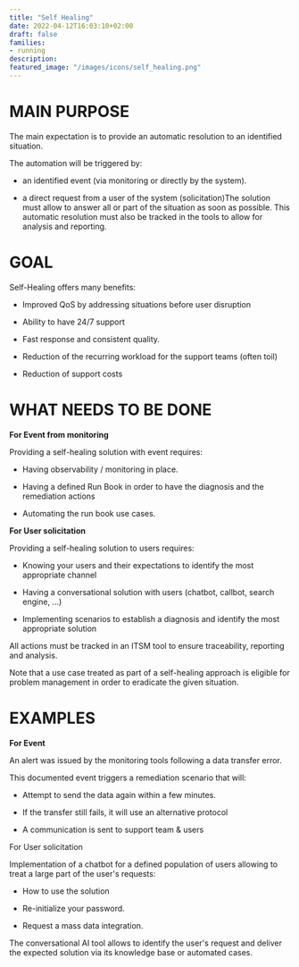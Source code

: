 ```yaml
---
title: "Self Healing"
date: 2022-04-12T16:03:10+02:00
draft: false
families:
- running
description:
featured_image: "/images/icons/self_healing.png"
---
```



# MAIN PURPOSE

The main expectation is to provide an automatic resolution to an identified situation.

The automation will be triggered by:

- an identified event (via monitoring or directly by the system).

- a direct request from a user of the system (solicitation)The solution must allow to answer all or part of the situation as soon as possible. This automatic resolution must also be tracked in the tools to allow for analysis and reporting.

# GOAL

Self-Healing offers many benefits:

- Improved QoS by addressing situations before user disruption

- Ability to have 24/7 support

- Fast response and consistent quality.

- Reduction of the recurring workload for the support teams (often toil)

- Reduction of support costs



# WHAT NEEDS TO BE DONE

**For Event from monitoring**

Providing a self-healing solution with event requires:

* Having observability / monitoring in place.

* Having a defined Run Book in order to have the diagnosis and the remediation actions

* Automating the run book use cases.

**For User solicitation**

Providing a self-healing solution to users requires:

* Knowing your users and their expectations to identify the most appropriate channel

* Having a conversational solution with users (chatbot, callbot, search engine, ...)

* Implementing scenarios to establish a diagnosis and identify the most appropriate solution



All actions must be tracked in an ITSM tool to ensure traceability, reporting and analysis.

Note that a use case treated as part of a self-healing approach is eligible for problem management in order to eradicate the given situation.


# EXAMPLES

**For Event**



An alert was issued by the monitoring tools following a data transfer error.

This documented event triggers a remediation scenario that will:

- Attempt to send the data again within a few minutes.

- If the transfer still fails, it will use an alternative protocol

- A communication is sent to support team & users



For User solicitation



Implementation of a chatbot for a defined population of users allowing to treat a large part of the user's requests:

* How to use the solution

* Re-initialize your password.

* Request a mass data integration.


The conversational AI tool allows to identify the user's request and deliver the expected solution via its knowledge base or automated cases. 

 

  
